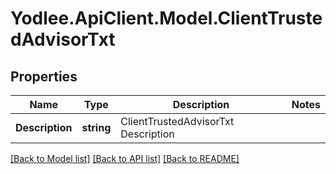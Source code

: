 # Yodlee.ApiClient.Model.ClientTrustedAdvisorTxt

## Properties

Name | Type | Description | Notes
------------ | ------------- | ------------- | -------------
**Description** | **string** | ClientTrustedAdvisorTxt Description | 

[[Back to Model list]](../README.md#documentation-for-models) [[Back to API list]](../README.md#documentation-for-api-endpoints) [[Back to README]](../README.md)

